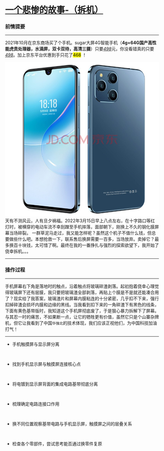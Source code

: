 # [一个悲惨的故事-（拆机）](https://docs.qq.com/doc/DSFBkRVh5aE9LWkRo)

### 前情提要

---

2021年10月在京东商场买了个手机。sugar大屏4G智能手机（**4g+64G国产高性能虎贲处理器，水滴屏，双卡双待，高清三摄**）只要<u>*498*</u>元，你没看错真的只要<u>*498*</u>。加上京东平台优惠到手只花了<mark>468</mark> ！

![img](https://raw.githubusercontent.com/yueql/open-the-smartphone/main/image/4d7ae3a622760d7d.png) 天有不测风云，人有旦夕祸福。2022年3月15日早上八点左右，在十字路口等红灯时，被横穿的电动车流不幸刮蹭至手机摔落，面部朝下，刚换上不久的钢化膜屏幕当场碎裂。 一群草泥马走过，我又能怎样呢？虽然这个机子不值什么钱，但总要做些什么吧。本想抢救一下，联系售后换屏需要一百多，当场放弃。卖掉它？最多换百十块钱，太可惜了啊。最终在我的一番挣扎与强烈的探索欲望下，我开始了侥幸拆机。。。

---

### 操作过程

---

手机屏幕右下角是落地时的触点，沿着触点将玻璃碎渣剥落。起初抱着侥幸心理觉得玻璃屏下还有层膜，我只要把玻璃渣全部剥落，再贴上个膜是不是就还能凑合用了？现实给了我答案，玻璃渣片和屏幕内膜粘连的十分紧密，几乎扣不下来，强行扣掉碎渣会损坏内膜和边缘的黑线。当我看到扣下来的一角碎渣下有黑色的线条，下面有黄色基带版时，我知道这个手机屏彻底废了，于是狠心暴力拆解下了屏幕。与其忍一时的痛苦，不如果断一点，让它的牺牲更有价值，虽然它只是个山寨杂牌机，但它让我看到了中国`华强北`的技术体现，我们应该正视他们，为中国科技加油打气！

---

- 手机触摸屏与显示屏分离
  
  <img title="" src="file:///./image/20220319102928.jpg"  width="265">
  
  <img title="" src="file:///./image/20220319102919.png"  width="265">

- 找到手机显示屏与触摸屏连接核心点
  
  <img title="" src="file:///./image/20220319102946.jpg"  width="265">

- 将电镀到显示屏背面的集成电路基带彻底分离
  
  <img title="" src="file:///./image/20220319103000.jpg"  width="265">

- 梳理确定电路连接口作用
  
  <img title="" src="file:///./image/20220319102934.jpg"  width="265">

- 换不同位置观察基带电路与手机显示屏，触摸屏之间的层叠关系
  
  <img title="" src="file:///./image/20220319102939.jpg"  width="265">
  
  <img title="" src="file:///./image/20220319103009.jpg"  width="265">
  
  <img title="" src="file:///./image/20220319103018.jpg"  width="265">

- 检查各个零部件，尝试思考能否通过换零件复原
  
  <img title="" src="file:///./image/20220319103013.jpg"  width="265">
